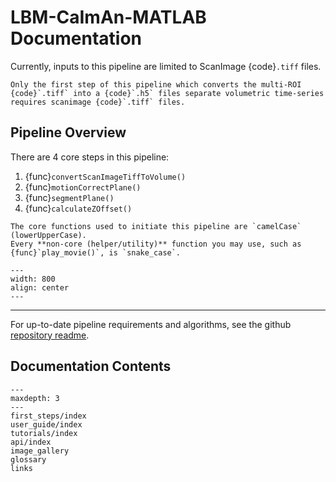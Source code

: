 # LBM-CaImAn-MATLAB Documentation

Currently, inputs to this pipeline are limited to ScanImage {code}`.tiff` files.

```{note} 
Only the first step of this pipeline which converts the multi-ROI {code}`.tiff` into a {code}`.h5` files separate volumetric time-series requires scanimage {code}`.tiff` files.
```

## Pipeline Overview

There are 4 core steps in this pipeline:

1. {func}`convertScanImageTiffToVolume()`
2. {func}`motionCorrectPlane()`
3. {func}`segmentPlane()`
4. {func}`calculateZOffset()`

```{note}
The core functions used to initiate this pipeline are `camelCase` (lowerUpperCase).
Every **non-core (helper/utility)** function you may use, such as {func}`play_movie()`, is `snake_case`.

```

```{thumbnail} _images/ex_diagram.png
---
width: 800
align: center
---

```

----------------

For up-to-date pipeline requirements and algorithms, see the github [repository readme](https://github.com/MillerBrainObservatory/LBM-CaImAn-MATLAB/tree/master?tab=readme-ov-file#light-beads-microscopy-lbm-pipeline-caiman-matlab).

## Documentation Contents

```{toctree}
---
maxdepth: 3
---
first_steps/index
user_guide/index
tutorials/index
api/index
image_gallery
glossary
links

```
